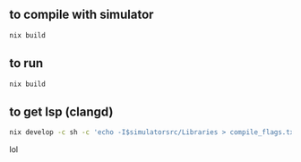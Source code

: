 ## to compile with simulator
```sh
nix build
```
## to run
```sh
nix build
```
## to get lsp (clangd)
```sh
nix develop -c sh -c 'echo -I$simulatorsrc/Libraries > compile_flags.txt'
```
lol
